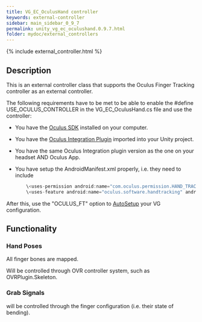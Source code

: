 ```yaml
---
title: VG_EC_OculusHand controller
keywords: external-controller
sidebar: main_sidebar_0_9_7
permalink: unity_vg_ec_oculushand.0.9.7.html
folder: mydoc/external_controllers
---
```


{% include external_controller.html %}

## Description 

This is an external controller class that supports the Oculus Finger Tracking controller as an external controller.

The following requirements have to be met to be able to enable the #define USE_OCULUS_CONTROLLER in the VG_EC_OculusHand.cs file and use the controller:
 * You have the [Oculus SDK](https://www.oculus.com/setup/) installed on your computer.
 * You have the [Oculus Integration Plugin](https://developer.oculus.com/downloads/package/unity-integration/) imported into your Unity project.
 * You have the same Oculus Integration plugin version as the one on your headset AND Oculus App.
 * You have setup the AndroidManifest.xml properly, i.e. they need to include<br>
 
	```js
 		\<uses-permission android:name="com.oculus.permission.HAND_TRACKING" /\><br>
 		\<uses-feature android:name="oculus.software.handtracking" android:required="false" /\>
	````

After this, use the "OCULUS_FT" option to [AutoSetup](unity_component_myvirtualgrasp.0.9.7.html#autosetup) your VG configuration.
 
## Functionality

### Hand Poses
All finger bones are mapped.

Will be controlled through OVR controller system, such as OVRPlugin.Skeleton.

### Grab Signals
will be controlled through the finger configuration (i.e. their state of bending).
